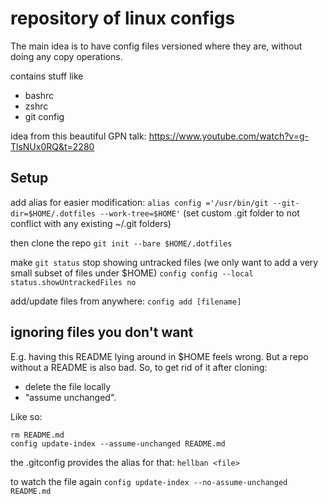 # repository of linux configs

The main idea is to have config files versioned where they are, without doing any copy operations.

contains stuff like
- bashrc
- zshrc
- git config

idea from this beautiful GPN talk: https://www.youtube.com/watch?v=g-TlsNUx0RQ&t=2280

## Setup

add alias for easier modification:
```alias config ='/usr/bin/git --git-dir=$HOME/.dotfiles --work-tree=$HOME'```
(set custom .git folder to not conflict with any existing ~/.git folders)

then clone the repo
```git init --bare $HOME/.dotfiles```

make `git status` stop showing untracked files (we only want to add a very small subset of files under $HOME)
```config config --local status.showUntrackedFiles no```

add/update files from anywhere:
```config add [filename]```

## ignoring files you don't want

E.g. having this README lying around in $HOME feels wrong. But a repo without a README is also bad.
So, to get rid of it after cloning:
- delete the file locally
- "assume unchanged".

Like so:
```
rm README.md
config update-index --assume-unchanged README.md
```

the .gitconfig provides the alias for that: `hellban <file>`

to watch the file again
```config update-index --no-assume-unchanged README.md```
